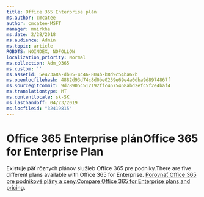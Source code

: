 ```yaml
---
title: Office 365 Enterprise plán
ms.author: cmcatee
author: cmcatee-MSFT
manager: mnirkhe
ms.date: 2/28/2018
ms.audience: Admin
ms.topic: article
ROBOTS: NOINDEX, NOFOLLOW
localization_priority: Normal
ms.collection: Adm_O365
ms.custom: ''
ms.assetid: 5e423a8a-db05-4c46-804b-b8d9c54ba62b
ms.openlocfilehash: 4882d93d74c8d0be0259e69e4a0dba9d8974867f
ms.sourcegitcommit: 9d78905c512192ffc4675468abd2efc5f2e4baf4
ms.translationtype: MT
ms.contentlocale: sk-SK
ms.lasthandoff: 04/23/2019
ms.locfileid: "32419815"
---
```

# <a name="office-365-for-enterprise-plan"></a><span data-ttu-id="a7e52-102">Office 365 Enterprise plán</span><span class="sxs-lookup"><span data-stu-id="a7e52-102">Office 365 for Enterprise Plan</span></span>

<span data-ttu-id="a7e52-103">Existuje päť rôznych plánov služieb Office 365 pre podniky.</span><span class="sxs-lookup"><span data-stu-id="a7e52-103">There are five different plans available with Office 365 for Enterprise.</span></span> <span data-ttu-id="a7e52-104">[Porovnať Office 365 pre podnikové plány a ceny](https://products.office.com/business/compare-more-office-365-for-business-plans).</span><span class="sxs-lookup"><span data-stu-id="a7e52-104">[Compare Office 365 for Enterprise plans and pricing](https://products.office.com/business/compare-more-office-365-for-business-plans).</span></span>
  

